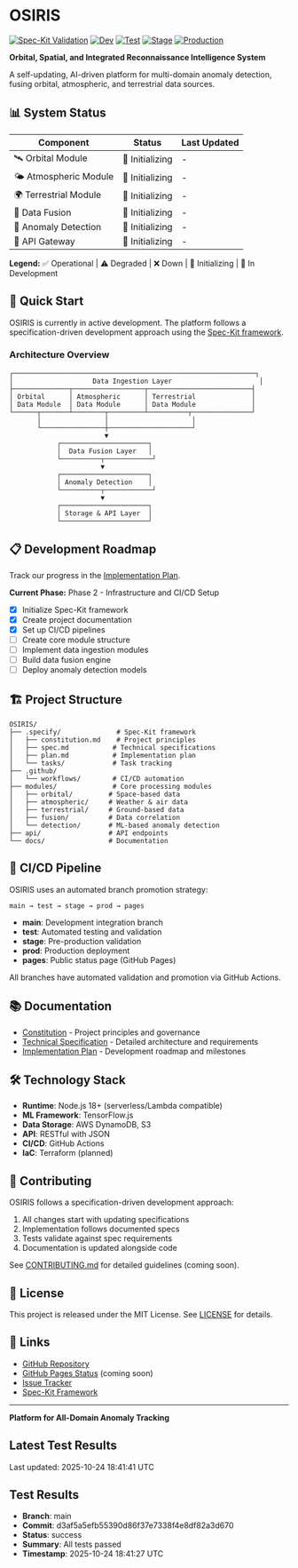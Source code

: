 # OSIRIS

[![Spec-Kit Validation](https://github.com/PR-CYBR/OSIRIS/actions/workflows/spec-kit.yml/badge.svg)](https://github.com/PR-CYBR/OSIRIS/actions/workflows/spec-kit.yml)
[![Dev](https://github.com/PR-CYBR/OSIRIS/actions/workflows/dev.yml/badge.svg?branch=dev)](https://github.com/PR-CYBR/OSIRIS/actions/workflows/dev.yml)
[![Test](https://github.com/PR-CYBR/OSIRIS/actions/workflows/test.yml/badge.svg?branch=test)](https://github.com/PR-CYBR/OSIRIS/actions/workflows/test.yml)
[![Stage](https://github.com/PR-CYBR/OSIRIS/actions/workflows/stage.yml/badge.svg?branch=stage)](https://github.com/PR-CYBR/OSIRIS/actions/workflows/stage.yml)
[![Production](https://github.com/PR-CYBR/OSIRIS/actions/workflows/prod.yml/badge.svg?branch=prod)](https://github.com/PR-CYBR/OSIRIS/actions/workflows/prod.yml)

**Orbital, Spatial, and Integrated Reconnaissance Intelligence System**

A self-updating, AI-driven platform for multi-domain anomaly detection, fusing orbital, atmospheric, and terrestrial data sources.

## 📊 System Status

| Component | Status | Last Updated |
|-----------|--------|--------------|
| 🛰️ Orbital Module | 🔄 Initializing | - |
| 🌤️ Atmospheric Module | 🔄 Initializing | - |
| 🌍 Terrestrial Module | 🔄 Initializing | - |
| 🔀 Data Fusion | 🔄 Initializing | - |
| 🎯 Anomaly Detection | 🔄 Initializing | - |
| 📡 API Gateway | 🔄 Initializing | - |

**Legend:** ✅ Operational | ⚠️ Degraded | ❌ Down | 🔄 Initializing | 🚧 In Development

## 🚀 Quick Start

OSIRIS is currently in active development. The platform follows a specification-driven development approach using the [Spec-Kit framework](https://github.com/PR-CYBR/spec-bootstrap).

### Architecture Overview

```
┌─────────────────────────────────────────────────────────────┐
│                    Data Ingestion Layer                      │
├──────────────┬──────────────────┬──────────────────────────┤
│ Orbital      │ Atmospheric      │ Terrestrial              │
│ Data Module  │ Data Module      │ Data Module              │
└──────┬───────┴────────┬─────────┴──────────┬───────────────┘
       │                │                     │
       └────────────────┼─────────────────────┘
                        ▼
            ┌──────────────────────┐
            │  Data Fusion Layer   │
            └──────────┬────────────┘
                       ▼
            ┌──────────────────────┐
            │ Anomaly Detection    │
            └──────────┬────────────┘
                       ▼
            ┌──────────────────────┐
            │ Storage & API Layer  │
            └──────────────────────┘
```

## 📋 Development Roadmap

Track our progress in the [Implementation Plan](.specify/plan.md).

**Current Phase:** Phase 2 - Infrastructure and CI/CD Setup

- [x] Initialize Spec-Kit framework
- [x] Create project documentation
- [x] Set up CI/CD pipelines
- [ ] Create core module structure
- [ ] Implement data ingestion modules
- [ ] Build data fusion engine
- [ ] Deploy anomaly detection models

## 🏗️ Project Structure

```
OSIRIS/
├── .specify/              # Spec-Kit framework
│   ├── constitution.md    # Project principles
│   ├── spec.md           # Technical specifications
│   ├── plan.md           # Implementation plan
│   └── tasks/            # Task tracking
├── .github/
│   └── workflows/        # CI/CD automation
├── modules/              # Core processing modules
│   ├── orbital/         # Space-based data
│   ├── atmospheric/     # Weather & air data
│   ├── terrestrial/     # Ground-based data
│   ├── fusion/          # Data correlation
│   └── detection/       # ML-based anomaly detection
├── api/                 # API endpoints
└── docs/                # Documentation
```

## 🔄 CI/CD Pipeline

OSIRIS uses an automated branch promotion strategy:

```
main → test → stage → prod → pages
```

- **main**: Development integration branch
- **test**: Automated testing and validation
- **stage**: Pre-production validation
- **prod**: Production deployment
- **pages**: Public status page (GitHub Pages)

All branches have automated validation and promotion via GitHub Actions.

## 📚 Documentation

- [Constitution](.specify/constitution.md) - Project principles and governance
- [Technical Specification](.specify/spec.md) - Detailed architecture and requirements
- [Implementation Plan](.specify/plan.md) - Development roadmap and milestones

## 🛠️ Technology Stack

- **Runtime**: Node.js 18+ (serverless/Lambda compatible)
- **ML Framework**: TensorFlow.js
- **Data Storage**: AWS DynamoDB, S3
- **API**: RESTful with JSON
- **CI/CD**: GitHub Actions
- **IaC**: Terraform (planned)

## 🤝 Contributing

OSIRIS follows a specification-driven development approach:

1. All changes start with updating specifications
2. Implementation follows documented specs
3. Tests validate against spec requirements
4. Documentation is updated alongside code

See [CONTRIBUTING.md](CONTRIBUTING.md) for detailed guidelines (coming soon).

## 📄 License

This project is released under the MIT License. See [LICENSE](LICENSE) for details.

## 🔗 Links

- [GitHub Repository](https://github.com/PR-CYBR/OSIRIS)
- [GitHub Pages Status](https://pr-cybr.github.io/OSIRIS/) (coming soon)
- [Issue Tracker](https://github.com/PR-CYBR/OSIRIS/issues)
- [Spec-Kit Framework](https://github.com/PR-CYBR/spec-bootstrap)

---

**Platform for All-Domain Anomaly Tracking**

## Latest Test Results

Last updated: 2025-10-24 18:41:41 UTC

## Test Results
- **Branch**: main
- **Commit**: d3af5a5efb55390d86f37e7338f4e8df82a3d670
- **Status**: success
- **Summary**: All tests passed
- **Timestamp**: 2025-10-24 18:41:27 UTC
